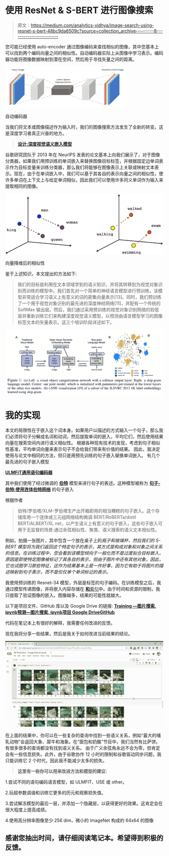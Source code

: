 # 使用 ResNet & S-BERT 进行图像搜索

> 原文：<https://medium.com/analytics-vidhya/image-search-using-resnet-s-bert-48bc9da6509c?source=collection_archive---------8----------------------->

您可能已经使用 auto-encoder 通过图像编码来查找相似的图像，其中您基本上可以找到两个编码向量之间的相似性。自动编码器实际上从图像中学习表示。编码器功能将图像数据映射到潜在空间，然后用于寻找矢量之间的距离。

![](img/47a88662bccc8a9b81537d6e680b8899.png)

自动编码器

当我们将文本或图像描述作为输入时，我们的图像搜索方法发生了全新的转变。这是深度学习者真正兴奋的地方。

> [**设计:深度视觉语义嵌入模型**](https://papers.nips.cc/paper/5204-devise-a-deep-visual-semantic-embedding-model)

谷歌研究团队于 2013 年在 NeurIPS 发表的论文基本上向我们展示了，对于图像分类器，如果我们用预训练的单词嵌入来替换图像目标标签，并根据固定边单词表示作为目标变量来训练分类器，那么我们将能够在图像表示上关联或映射文本表示。现在，由于在单词嵌入中，我们可以基于其各自的表示向量之间的相似性，使许多单词在上下文上与给定单词相似，因此我们可以使用许多同义单词作为输入来提取相同的图像。

![](img/d6cb86c226d8eb6b6a8caeae5cf5582b.png)

向量降维后的相似性

鉴于上述知识，本文提出的方法如下:

> 我们的目标是利用在文本领域学到的语义知识，并将其转移到为视觉对象识别而训练的模型中。我们首先对一个简单的神经语言模型进行预训练，该模型非常适合学习语义上有意义的词的密集向量表示[13]。同时，我们预训练了一个用于视觉对象识别的最先进的深度神经网络[11]，并配有一个传统的 SoftMax 输出层。然后，我们通过采用预训练的视觉对象识别网络的较低层并重新训练它们来构建深度视觉语义模型，以预测由语言模型学习的图像标签文本的矢量表示。这三个培训阶段详述如下。

![](img/b9a7e7300591a649d02bdadd04de81f0.png)

# **我的实现**

本文的局限性在于嵌入这个词本身。如果用户以描述的方式输入一个句子，那么我们必须将句子分解成名词和动词，然后提取单词的嵌入，平均它们，然后使用结果向量在搜索空间内进行语义相似性。
根据各种现有技术的发现，考虑到句子相似性基准，平均单词向量来表示句子不会给我们带来有价值的结果。
因此，我决定使用与论文中相同的方法，但只是用预先训练的句子嵌入替换单词嵌入。
有几个最先进的句子嵌入模型

[**ULMFiT**](https://arxiv.org/abs/1801.06146)[**通用语句编码器**](https://arxiv.org/abs/1803.11175)

其中我们使用了经过微调的 [**伯特**](https://arxiv.org/abs/1810.04805) 模型来进行句子的表述。这种模型被称为 [**句子-伯特:使用连体伯特网络**](https://arxiv.org/abs/1908.10084) 的句子嵌入

根据作者

> 伯特/罗伯塔/XLM-罗伯塔生产出开箱即用的相当糟糕的句子嵌入。这个存储库用一个连体或三元组网络结构微调 BERT/RoBERTa/distil BERT/ALBERT/XL net，以产生语义上有意义的句子嵌入，这些句子嵌入可用于无监督的场景:通过余弦相似性、聚类、语义搜索的语义文本相似性。

例如，拍摄一张图片，其中包含一个放在桌子上的*瓶子和玻璃杯，然后我们的 S-BERT 模型将为我们返回这个特定句子的表示，其方式是构成对象和对象之间关系的信息。在训练过程中，您会看到该模型倾向于一般化而不是过度拟合目标嵌入，原因是即使特定图像被标记了其各自的表示，但由于图片中还有其他对象，因此，它也试图学习那些特征，这作为结果基本上是一件好事，因为它有助于将图片的描述映射到句子表示，而不是仅仅单个单词标记的表示。*

我使用预训练的 Resnet-34 模型，外层是标签的句子编码。在训练模型之后，我通过模型传递图像，并将嵌入内容存储在 [**和**索引](https://github.com/spotify/annoy)中。由于时间和资源的限制，我只提取了验证图像的嵌入。图像越多，结果的可能性就越大。

以下是项目文件、GitHub 库以及 Google Drive 的链接:
[**Training —图片搜索. ipynb**](https://github.com/arsalan993/AI-based-Image-search-/blob/master/Training_Image_search.ipynb)[**预测—图片搜索. ipynb**](https://github.com/arsalan993/AI-based-Image-search-/blob/master/Prediction_Image_Search.ipynb)[**项目 Google Drive**](https://drive.google.com/drive/folders/19OfHNYdsmhv4VCfkyr9MZKZESMdUfbsM?usp=sharing)[**GitHub**](https://github.com/arsalan993/AI-based-Image-search-)

代码在笔记本上有很好的解释，我需要任何改进的反馈。

现在我将分享一些结果，然后是我关于如何改进当前结果的结论。

![](img/ff2ae7eddac2fe854e4ee8eed514cc2b.png)

在上面的结果中，你可以在一些复杂的查询中找到一些语义关系，例如“最大的哺乳动物”会返回大象、犀牛和海象。在“面包和奶酪”节目中，我们当然有比萨饼。有很多很多的查询都没有找到语义关系。
由于广义余弦角永远不会为零，但肯定会有一些信息损失。此外，由于谷歌协作 12 小时的限制和谷歌驱动同步问题，我只能训练它 2 个时代，因此我不能减少太多的损失。

> **这里有一些你可以用来改进方法和模型的建议:**

1.尝试不同的语句编码语言模型，如 ULMFIT、USE 或 other。

2.玩超参数调谐和训练它更多的历元和观察损失值。

3.尝试解冻模型的最后一层，并添加一个隐藏层，以获得更好的效果。这肯定会在很大程度上提高成绩。

4.使用高分辨率图像至少 256 dim，微小的 ImageNet 构成的 64x64 的图像

## 感谢您抽出时间，请仔细阅读笔记本。希望得到积极的反馈。